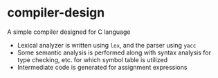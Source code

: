 # compiler-design
A simple compiler designed for C language

* Lexical analyzer is written using `lex`, and the parser using `yacc`
* Some semantic analysis is performed along with syntax analysis for type checking, etc. for which symbol table is utilized
* Intermediate code is generated for assignment expressions
